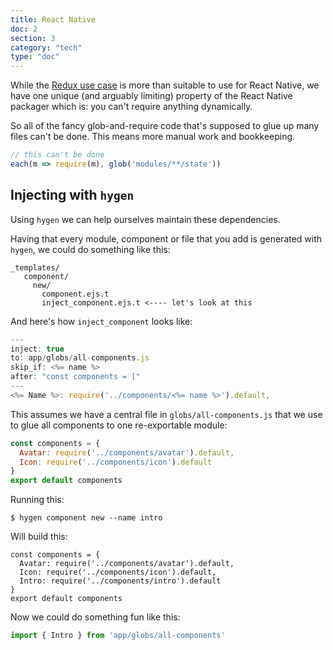 ```yaml
---
title: React Native
doc: 2
section: 3
category: "tech"
type: "doc"
---
```


While the [Redux use case](1-redux.md) is more than suitable to use for React Native, we have one unique (and arguably limiting) property of the React Native packager which is: you can't require anything dynamically.

So all of the fancy glob-and-require code that's supposed to glue up many files can't be done. This means more manual work and bookkeeping.

```javascript
// this can't be done
each(m => require(m), glob('modules/**/state'))
```

## Injecting with `hygen`

Using `hygen` we can help ourselves maintain these dependencies.

Having that every module, component or file that you add is generated with `hygen`, we could do something like this:

```bash{5}
_templates/
   component/
     new/
       component.ejs.t
       inject_component.ejs.t <---- let's look at this
```

And here's how `inject_component` looks like:

```javascript
---
inject: true
to: app/globs/all-components.js
skip_if: <%= name %>
after: "const components = ["
---
<%= Name %>: require('../components/<%= name %>').default,
```

This assumes we have a central file in `globs/all-components.js` that we use to glue all components to one re-exportable module:

```javascript
const components = {
  Avatar: require('../components/avatar').default,
  Icon: require('../components/icon').default
}
export default components
```

Running this:

```
$ hygen component new --name intro
```

Will build this:

```javascript{4}
const components = {
  Avatar: require('../components/avatar').default,
  Icon: require('../components/icon').default,
  Intro: require('../components/intro').default
}
export default components
```

Now we could do something fun like this:

```javascript
import { Intro } from 'app/globs/all-components'
```
